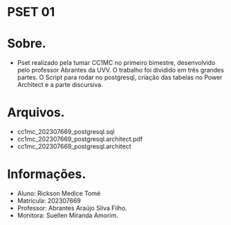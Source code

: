 # PSET 01


# Sobre.
- Pset realizado pela tumar CC1MC no primeiro bimestre, desenvolvido pelo professor Abrantes da UVV.
O trabalho foi dividido em três grandes partes. O Script para rodar no postgresql, criação das tabelas no Power Architect e a parte discursiva.


# Arquivos.
- cc1mc_202307669_postgresql.sql
- cc1mc_202307669_postgresql.architect.pdf
- cc1mc_202307669_postgresql.architect



# Informações.
- Aluno: Rickson Medice Tomé
- Matrícula: 202307669
- Professor: Abrantes Araújo Silva Filho.
- Monitora: Suellen Miranda Amorim.





